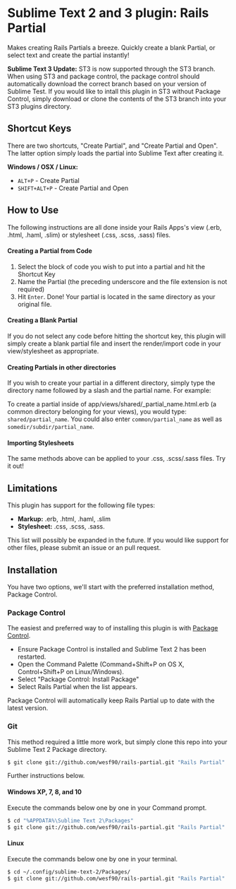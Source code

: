 # Sublime Text 2 and 3 plugin: Rails Partial

Makes creating Rails Partials a breeze. Quickly create a blank Partial, or select text and create the partial instantly!

**Sublime Text 3 Update:** ST3 is now supported through the ST3 branch. When using ST3 and package control, the package control should automatically download the correct branch based on your version of Sublime Test. If you would like to intall this plugin in ST3 without Package Control, simply download or clone the contents of the ST3 branch into your ST3 plugins directory.


## Shortcut Keys

There are two shortcuts, "Create Partial", and "Create Partial and Open". The latter option simply loads the partial into Sublime Text after creating it.

**Windows / OSX / Linux:**

 * `ALT+P` - Create Partial
 * `SHIFT+ALT+P` - Create Partial and Open


## How to Use

The following instructions are all done inside your Rails Apps's view (.erb, .html, .haml, .slim) or stylesheet (.css, .scss, .sass) files.


#### Creating a Partial from Code
1. Select the block of code you wish to put into a partial and hit the Shortcut Key
2. Name the Partial (the preceding underscore and the file extension is not required)
3. Hit `Enter`. Done! Your partial is located in the same directory as your original file.


#### Creating a Blank Partial
If you do not select any code before hitting the shortcut key, this plugin will simply create a blank partial file and insert the render/import code in your view/stylesheet as appropriate.


#### Creating Partials in other directories
If you wish to create your partial in a different directory, simply type the directory name followed by a slash and the partial name. For example:

To create a partial inside of app/views/shared/_partial_name.html.erb (a common directory belonging for your views), you would type: `shared/partial_name`. You could also enter `common/partial_name` as well as `somedir/subdir/partial_name`.


#### Importing Stylesheets
The same methods above can be applied to your .css, .scss/.sass files. Try it out!


## Limitations

This plugin has support for the following file types:
 - **Markup:** .erb, .html, .haml, .slim
 - **Stylesheet:** .css, .scss, .sass.

This list will possibly be expanded in the future. If you would like support for other files, please submit an issue or an pull request.


## Installation

You have two options, we'll start with the preferred installation method, Package Control.


### Package Control

The easiest and preferred way to of installing this plugin is with [Package Control](http://wbond.net/sublime\_packages/package\_control).

 * Ensure Package Control is installed and Sublime Text 2 has been restarted.
 * Open the Command Palette (Command+Shift+P on OS X, Control+Shift+P on Linux/Windows).
 * Select "Package Control: Install Package"
 * Select Rails Partial when the list appears.

Package Control will automatically keep Rails Partial up to date with the latest version.


### Git

This method required a little more work, but simply clone this repo into your Sublime Text 2 Package directory.

``` bash
$ git clone git://github.com/wesf90/rails-partial.git "Rails Partial"
```

Further instructions below.

#### Windows XP, 7, 8, and 10
Execute the commands below one by one in your Command prompt.

``` bash
$ cd "%APPDATA%\Sublime Text 2\Packages"
$ git clone git://github.com/wesf90/rails-partial.git "Rails Partial"
```

#### Linux
Execute the commands below one by one in your terminal.

``` bash
$ cd ~/.config/sublime-text-2/Packages/
$ git clone git://github.com/wesf90/rails-partial.git "Rails Partial"
```
